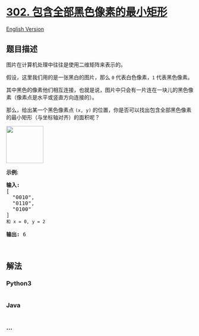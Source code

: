 # [302. 包含全部黑色像素的最小矩形](https://leetcode-cn.com/problems/smallest-rectangle-enclosing-black-pixels)

[English Version](https://cdn.jsdelivr.net/gh/doocs/leetcode@main/solution/0300-0399/0302.Smallest%20Rectangle%20Enclosing%20Black%20Pixels/README_EN.md)

## 题目描述

<!-- 这里写题目描述 -->

<p>图片在计算机处理中往往是使用二维矩阵来表示的。</p>

<p>假设，这里我们用的是一张黑白的图片，那么&nbsp;<code>0</code>&nbsp;代表白色像素，<code>1</code>&nbsp;代表黑色像素。</p>

<p>其中黑色的像素他们相互连接，也就是说，图片中只会有一片连在一块儿的黑色像素（像素点是水平或竖直方向连接的）。</p>

<p>那么，给出某一个黑色像素点&nbsp;<code>(x, y)</code>&nbsp;的位置，你是否可以找出包含全部黑色像素的最小矩形（与坐标轴对齐）的面积呢？</p>

<p><img src="https://cdn.jsdelivr.net/gh/doocs/leetcode@main/solution/0300-0399/0302.Smallest%20Rectangle%20Enclosing%20Black%20Pixels/images/302_smallest_rectangle_enclosing_black_pixels.png" style="width: 100px;"></p>

<p><strong>示例:</strong></p>

<pre><strong>输入:</strong>
[
  &quot;0010&quot;,
  &quot;0110&quot;,
  &quot;0100&quot;
]
<code>和 x = 0, </code><code>y = 2</code>

<strong>输出:</strong> 6
</pre>

<p>&nbsp;</p>


## 解法

<!-- 这里可写通用的实现逻辑 -->

<!-- tabs:start -->

### **Python3**

<!-- 这里可写当前语言的特殊实现逻辑 -->

```python

```

### **Java**

<!-- 这里可写当前语言的特殊实现逻辑 -->

```java

```

### **...**

```

```

<!-- tabs:end -->
